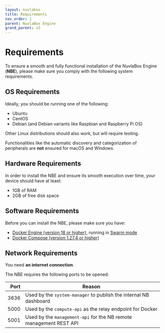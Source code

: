 ```yaml
---
layout: nuvlabox
title: Requirements
nav_order: 1
parent: NuvlaBox Engine
grand_parent: v2
---
```


# Requirements

To ensure a smooth and fully functional installation of the NuvlaBox Engine (**NBE**), please make sure you comply with the following system requirements.


## OS Requirements


Ideally, you should be running one of the following:
  - Ubuntu
  - CentOS
  - Debian (and Debian variants like Raspbian and Raspberry Pi OS)
  
Other Linux distributions should also work, but will require testing.

Functionalities like the automatic discovery and categorization of peripherals are **not** ensured for macOS and Windows.


## Hardware Requirements

In order to install the NBE and ensure its smooth execution over time, your device should have at least:

 - 1GB of RAM
 - 2GB of free disk space   


## Software Requirements

Before you can install the NBE, please make sure you have:

 - [Docker Engine (version 18 or higher)](https://docs.docker.com/install/#supported-platforms), running in [Swarm mode](https://docs.docker.com/engine/swarm/swarm-tutorial/)
 - [Docker Compose (version 1.27.4 or higher)](https://docs.docker.com/compose/install/)
 
 
## Network Requirements

You need **an internet connection**.

The NBE requires the following ports to be opened:

| Port 	| Reason 	|
|-:	|-	|
| 3636  | Used by the `system-manager` to publish the internal NB dashboard |
| 5000 	| Used by the `compute-api` as the relay endpoint for Docker |
| 5001 | Used by the `management-api` for the NB remote management REST API |

